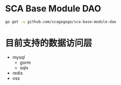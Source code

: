 # SCA Base Module DAO

```bash
go get -u github.com/scagogogo/sca-base-module-dao
```

# 目前支持的数据访问层

- mysql
    - gorm
    - sqlx
- redis
- oss 
